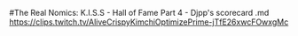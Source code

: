 #The Real Nomics: K.I.S.S - Hall of Fame Part 4 - Djpp's scorecard.md
https://clips.twitch.tv/AliveCrispyKimchiOptimizePrime-jTfE26xwcFOwxgMc